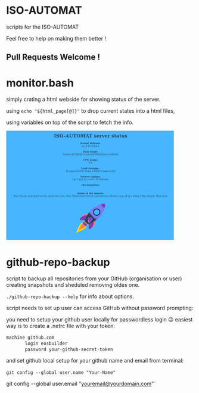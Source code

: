 # ISO-AUTOMAT
scripts for the ISO-AUTOMAT

Feel free to help on making them better !

## Pull Requests Welcome !

# monitor.bash

simply crating a html webside for showing status of the server.

using `echo "${html_page[@]}"` to drop current states into a html files, 

using variables on top of the script to fetch the info.

<img src="https://raw.githubusercontent.com/killajoe/ISO-AUTOMAT/main/iso-automat-stat.png" width="450">

# github-repo-backup

script to backup all repositories from your GitHub (organisation or user) creating snapshots and sheduled removing oldes one.

`./github-repo-backup --help` for info about options.

script needs to set up user can access GitHub without password prompting:

you need to setup your github user locally for passwordless login :wink:
easiest way is to create a .netrc file with your token:

```
machine github.com
       login eosbuilder
       password your-github-secret-token
```

and set github local setup for your github name and email from terminal:


`git config --global user.name "Your-Name"`

git config --global user.email "youremail@yourdomain.com"`



